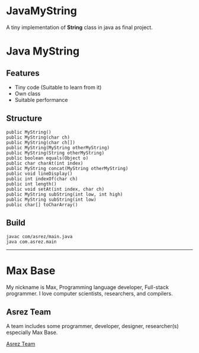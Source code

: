 # JavaMyString

A tiny implementation of **String** class in java as final project.

# Java MyString

## Features

- Tiny code (Suitable to learn from it)
- Own class
- Suitable performance

## Structure

```
public MyString()
public MyString(char ch)
public MyString(char ch[])
public MyString(MyString otherMyString)
public MyString(String otherMyString)
public boolean equals(Object o)
public char charAt(int index)
public MyString concat(MyString otherMyString)
public void lineDisplay()
public int indexOf(char ch)
public int length()
public void setAt(int index, char ch)
public MyString subString(int low, int high)
public MyString subString(int low)
public char[] toCharArray()
```

## Build

```
javac com/asrez/main.java
java com.asrez.main
```

---------

# Max Base

My nickname is Max, Programming language developer, Full-stack programmer. I love computer scientists, researchers, and compilers.

## Asrez Team

A team includes some programmer, developer, designer, researcher(s) especially Max Base.

[Asrez Team](https://www.asrez.com/)
